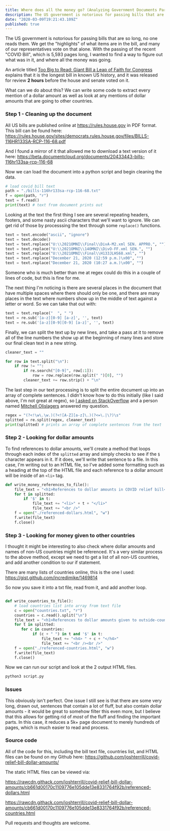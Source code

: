 ```yaml
---
title: Where does all the money go? (Analyzing Government Documents Part 1)
description: The US government is notorious for passing bills that are so long, no one reads them. We get the "highlights" of what items are in the bill, and many of our representatives vote on that alone. With the passing of the recent "COVID Bill", which is 5,593 pages long, I wanted to find a way to figure out what was in it, and where all the money was going.
date: "2020-03-09T19:21:43.109Z"
published: true
---
```


The US government is notorious for passing bills that are so long, no one reads them. We get the "highlights" of what items are in the bill, and many of our representatives vote on that alone. With the passing of the recent "COVID Bill", which is 5,593 pages long, I wanted to find a way to figure out what was in it, and where all the money was going.

An article titled [Too Big to Read: Giant Bill a Leap of Faith for Congress](https://www.usnews.com/news/politics/articles/2020-12-21/too-big-to-read-giant-bill-a-leap-of-faith-for-congress) explains that it is the longest bill in known US history, and it was released for review **2 hours** before the house and senate voted on it.

What can we do about this? We can write some code to extract every mention of a dollar amount as well as look at any mentions of dollar amounts that are going to other countries.

### Step 1 - Cleaning up the document

All US bills are published online at https://rules.house.gov in PDF format. This bill can be found here: https://rules.house.gov/sites/democrats.rules.house.gov/files/BILLS-116HR133SA-RCP-116-68.pdf

And I found a mirror of it that allowed me to download a text version of it here: https://beta.documentcloud.org/documents/20433443-bills-116hr133sa-rcp-116-68

Now we can load the document into a python script and begin cleaning the data.

```python
# load covid bill text
path = "./bills-116hr133sa-rcp-116-68.txt"
f = open(path, "r")
text = f.read()
print(text) # text from document prints out
```

Looking at the text the first thing I see are several repeating headers, footers, and some nasty ascii characters that we'll want to ignore. We can get rid of those by processsing the text through some `replace()` functions.

```python
text = text.encode("ascii", "ignore")
text = text.decode()
text = text.replace("U:\\2021OMNI\\Final\\DivA-M2.xml SEN. APPRO.", "")
text = text.replace("U:\\2021OMNI\\14OMNI\\DivO-FF.xml SEN.", "")
text = text.replace("U:\\2021OMNI\\Final\\H133JLHS68.xml", "")
text = text.replace("December 21, 2020 (12:59 p.m.)\x00", "")
text = text.replace("December 21, 2020 (10:27 a.m.)\x00", "")
```

Someone who is much better than me at regex could do this in a couple of lines of code, but this is fine for me.

The next thing I'm noticing is there are several places in the document that have multiple spaces where there should only be one, and there are many places in the text where numbers show up in the middle of text against a letter or word. So we can take that out with:

```python
text = text.replace("  ", " ")
text = re.sub('[a-z][0-9] [a-z]', '', text)
text = re.sub('[a-z][0-9][0-9] [a-z]', '', text)
```

Finally, we can split the text up by new lines, and take a pass at it to remove all of the line numbers the show up at the beginning of many lines and store our final clean text in a new string.

```python
cleaner_text = ""

for row in text.split("\n"):
    if row != "":
        if re.search("[0-9]", row[:1]):
            row = row.replace(row.split(" ")[0], "")
        cleaner_text += row.strip() + "\n"

```

The last step in our text processing is to split the entire document up into an array of complete sentences. I didn't know how to do this initially (like I said above, I'm not great at regex), so [I asked on StackOverflow](https://stackoverflow.com/questions/65769689/regex-find-all-complete-sentences-in-a-string) and a person named [Mitchell Olislagers](https://stackoverflow.com/users/14877544/mitchell-olislagers) answered my question.

```python
regex = "(?<!\w\.\w.)(?<![A-Z][a-z]\.)(?<=\.|\?)\s"
splitted = re.split(regex, cleaner_text)
print(splitted) # prints an array of complete sentences from the text
```

### Step 2 - Looking for dollar amounts

To find references to dollar amounts, we'll create a method that loops through each index of the `splitted` array and simply checks to see if the `$` character appears in it. If it does, we'll write that sentence to a file. In this case, I'm writing out to an HTML file, so I've added some formatting such as a heading at the top of the HTML file and each reference to a dollar amount will be inside of an `<li>` tag.

```python
def write_money_references_to_file():
	file_text = "<h1>References to dollar amounts in COVID relief bill</h1>"
	for t in splitted:
		if '$' in t:
			file_text += "<li>" + t + "</li>"
			file_text += "<br />"
	f = open("./referenced-dollars.html", "w")
	f.write(file_text)
	f.close()
```

### Step 3 - Looking for money given to other countries

I thought it might be interesting to also check where dollar amounts and names of non-US countries might be referenced. It's a very similar process to the above method, except we need to get a list of all non-US countries, and add another condition to our if statement.

There are many lists of countries online, this is the one I used: https://gist.github.com/incredimike/1469814

So now you save it into a txt file, read from it, and add another loop.

```python

def write_countries_to_file():
    # load countries list into array from text file
    c = open("countries.txt", "r")
    countries = c.read().split("\n")
    file_text = "<h1>References to dollar amounts given to outside-countries in COVID relief bill</h1>"
    for t in splitted:
       for c in countries:
            if (c + " ") in t and '$' in t:
                file_text += "<h4> " + c + "</h4>"
                file_text += "<br /><br />"
    f = open("./referenced-countries.html", "w")
    f.write(file_text)
    f.close()
```

Now we can run our script and look at the 2 output HTML files.

```bash
python3 script.py
```

### Issues

This obviously isn't perfect. One issue I still see is that there are some very long, drawn out, sentences that contain a lot of fluff, but also contain dollar amounts - it would be great to somehow filter this even more, but I believe that this allows for getting rid of *most* of the fluff and finding the important parts. In this case, it reduces a 5k+ page document to merely hundreds of pages, which is much easier to read and process.

### Source code

All of the code for this, including the bill text file, countries list, and HTML files can be found on my Github here: https://github.com/joshterrill/covid-relief-bill-dollar-amounts/

The static HTML files can be viewed via:

https://rawcdn.githack.com/joshterrill/covid-relief-bill-dollar-amounts/cb661d00170c1109776e105dde13e8331764f92b/referenced-dollars.html

https://rawcdn.githack.com/joshterrill/covid-relief-bill-dollar-amounts/cb661d00170c1109776e105dde13e8331764f92b/referenced-countries.html

Pull requests and thoughts are welcome.